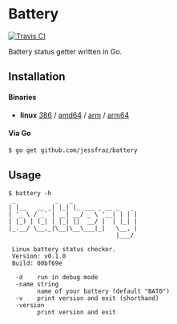 # Battery

[![Travis CI](https://travis-ci.org/jessfraz/battery.svg?branch=master)](https://travis-ci.org/jessfraz/battery)

Battery status getter written in Go.

## Installation

#### Binaries

- **linux** [386](https://github.com/jessfraz/battery/releases/download/v0.1.0/battery-linux-386) / [amd64](https://github.com/jessfraz/battery/releases/download/v0.1.0/battery-linux-amd64) / [arm](https://github.com/jessfraz/battery/releases/download/v0.1.0/battery-linux-arm) / [arm64](https://github.com/jessfraz/battery/releases/download/v0.1.0/battery-linux-arm64)

#### Via Go

```bash
$ go get github.com/jessfraz/battery
```

## Usage

```console
$ battery -h
 _           _   _
| |__   __ _| |_| |_ ___ _ __ _   _
| '_ \ / _` | __| __/ _ \ '__| | | |
| |_) | (_| | |_| ||  __/ |  | |_| |
|_.__/ \__,_|\__|\__\___|_|   \__, |
                              |___/

 Linux battery status checker.
 Version: v0.1.0
 Build: 00bf69e

  -d    run in debug mode
  -name string
        name of your battery (default "BAT0")
  -v    print version and exit (shorthand)
  -version
        print version and exit
```
